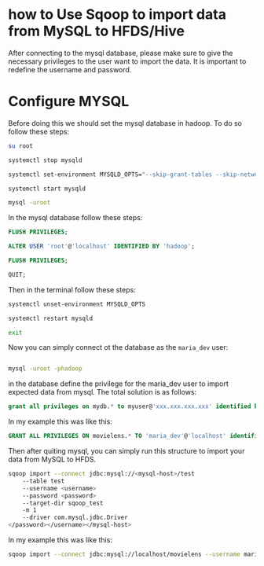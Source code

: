 # how to Use Sqoop to import data from MySQL to HFDS/Hive


After connecting to the mysql database, please make sure to give the necessary privileges to the user
want to import the data. It is important to redefine the username and password.
 
# Configure MYSQL
Before doing this we should set the mysql database in hadoop. To do so follow these steps:
```bash
su root

systemctl stop mysqld

systemctl set-environment MYSQLD_OPTS="--skip-grant-tables --skip-networking"

systemctl start mysqld

mysql -uroot
```
In the mysql database follow these steps:
```sql
FLUSH PRIVILEGES;

ALTER USER 'root'@'localhost' IDENTIFIED BY 'hadoop';

FLUSH PRIVILEGES;

QUIT;
```
Then in the terminal follow these steps:
```bash
systemctl unset-environment MYSQLD_OPTS

systemctl restart mysqld

exit
```
Now you can simply connect ot the database as the ```maria_dev``` user:
```bash

mysql -uroot -phadoop
```
in the database define the privilege for the maria_dev user to import expected data from mysql.
The total solution is as follows:
```sql
grant all privileges on mydb.* to myuser@'xxx.xxx.xxx.xxx' identified by 'mypassword';
```
In my example this was like this:
```sql
GRANT ALL PRIVILEGES ON movielens.* TO 'maria_dev'@'localhost' identified by 'maria_dev';
```

Then after quiting mysql, you can simply run this structure to import your data from MySQL to HFDS.
```bash
sqoop import --connect jdbc:mysql://<mysql-host>/test 
    --table test 
    --username <username> 
    --password <password> 
    --target-dir sqoop_test 
    -m 1 
    --driver com.mysql.jdbc.Driver
</password></username></mysql-host>
```

In my example this was like this:
```bash
sqoop import --connect jdbc:mysql://localhost/movielens --username maria_dev -password maria_dev --driver com.mysql.jdbc.Driver --table movies -m 1
```

